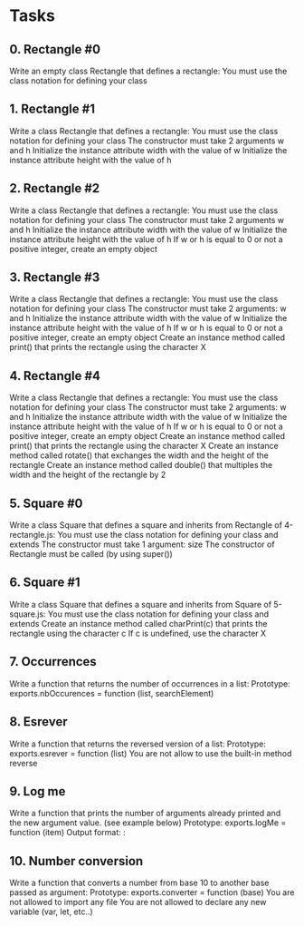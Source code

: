 # Tasks

## 0. Rectangle #0
Write an empty class Rectangle that defines a rectangle:
You must use the class notation for defining your class

## 1. Rectangle #1
Write a class Rectangle that defines a rectangle:
You must use the class notation for defining your class
The constructor must take 2 arguments w and h
Initialize the instance attribute width with the value of w
Initialize the instance attribute height with the value of h

## 2. Rectangle #2
Write a class Rectangle that defines a rectangle:
You must use the class notation for defining your class
The constructor must take 2 arguments w and h
Initialize the instance attribute width with the value of w
Initialize the instance attribute height with the value of h
If w or h is equal to 0 or not a positive integer, create an empty object

## 3. Rectangle #3
Write a class Rectangle that defines a rectangle:
You must use the class notation for defining your class
The constructor must take 2 arguments: w and h
Initialize the instance attribute width with the value of w
Initialize the instance attribute height with the value of h
If w or h is equal to 0 or not a positive integer, create an empty object
Create an instance method called print() that prints the rectangle using the character X

## 4. Rectangle #4
Write a class Rectangle that defines a rectangle:
You must use the class notation for defining your class
The constructor must take 2 arguments: w and h
Initialize the instance attribute width with the value of w
Initialize the instance attribute height with the value of h
If w or h is equal to 0 or not a positive integer, create an empty object
Create an instance method called print() that prints the rectangle using the character X
Create an instance method called rotate() that exchanges the width and the height of the rectangle
Create an instance method called double() that multiples the width and the height of the rectangle by 2

## 5. Square #0
Write a class Square that defines a square and inherits from Rectangle of 4-rectangle.js:
You must use the class notation for defining your class and extends
The constructor must take 1 argument: size
The constructor of Rectangle must be called (by using super())


## 6. Square #1
Write a class Square that defines a square and inherits from Square of 5-square.js:
You must use the class notation for defining your class and extends
Create an instance method called charPrint(c) that prints the rectangle using the character c
If c is undefined, use the character X

## 7. Occurrences
Write a function that returns the number of occurrences in a list:
Prototype: exports.nbOccurences = function (list, searchElement)

## 8. Esrever
Write a function that returns the reversed version of a list:
Prototype: exports.esrever = function (list)
You are not allow to use the built-in method reverse

## 9. Log me
Write a function that prints the number of arguments already printed and the new argument value. (see example below)
Prototype: exports.logMe = function (item)
Output format: <number arguments already printed>: <current argument value>


## 10. Number conversion
Write a function that converts a number from base 10 to another base passed as argument:
Prototype: exports.converter = function (base)
You are not allowed to import any file
You are not allowed to declare any new variable (var, let, etc..)

